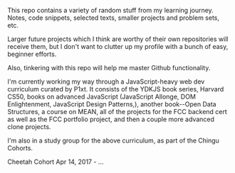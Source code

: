 This repo contains a variety of random stuff from my learning journey. Notes, code snippets, selected texts, smaller projects and problem sets, etc.

Larger future projects which I think are worthy of their own repositories will receive them, but I don't want to clutter up my profile with a bunch of easy, beginner efforts.

Also, tinkering with this repo will help me master Github functionality.

I'm currently working my way through a JavaScript-heavy web dev curriculum curated by P1xt. It consists of the YDKJS book series, Harvard CS50, books on advanced JavaScript (JavaScript Allonge, DOM Enlightenment, JavaScript Design Patterns,), another book--Open Data Structures, a course on MEAN, all of the projects for the FCC backend cert as well as the FCC portfolio project, and then a couple more advanced clone projects. 

I'm also in a study group for the above curriculum, as part of the Chingu Cohorts.

Cheetah Cohort Apr 14, 2017 -   ...

